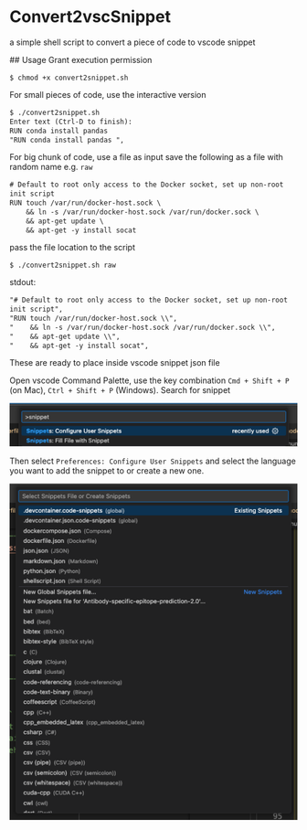 # Convert2vscSnippet
a simple shell script to convert a piece of code to vscode snippet 

## Usage
Grant execution permission 
```shell
$ chmod +x convert2snippet.sh 
```

For small pieces of code, use the interactive version
```shell
$ ./convert2snippet.sh
Enter text (Ctrl-D to finish):
RUN conda install pandas 
"RUN conda install pandas ",
```

For big chunk of code, use a file as input 
save the following as a file with random name e.g. `raw` 
```plaintext 
# Default to root only access to the Docker socket, set up non-root init script
RUN touch /var/run/docker-host.sock \
    && ln -s /var/run/docker-host.sock /var/run/docker.sock \
    && apt-get update \
    && apt-get -y install socat
```

pass the file location to the script
```shell 
$ ./convert2snippet.sh raw 
```
stdout:
```
"# Default to root only access to the Docker socket, set up non-root init script",
"RUN touch /var/run/docker-host.sock \\",
"    && ln -s /var/run/docker-host.sock /var/run/docker.sock \\",
"    && apt-get update \\",
"    && apt-get -y install socat",
```
These are ready to place inside vscode snippet json file 

Open vscode Command Palette, use the key combination `Cmd + Shift + P` (on Mac), `Ctrl + Shift + P` (Windows). Search for snippet 

<img src="figures/configure-snippet.png">

Then select `Preferences: Configure User Snippets` and select the language you want to add the snippet to or create a new one.

<img src="figures/snippet-selection.png">

